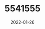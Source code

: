---
title: 5541555
date: 2022-01-26
draft: false
name: 甘城なつき
img_url: https://ae05.alicdn.com/kf/H5f3558f8aa0c445f985609418ee0b80d0.png
original_fn: DSCF0454.jpg
tags:
- 甘城なつき

---